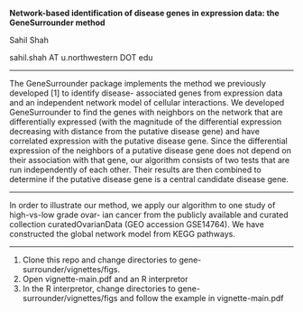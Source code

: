 
**Network-based identification of disease genes in expression data: the GeneSurrounder method**

Sahil Shah

sahil.shah AT u.northwestern DOT edu

---

The GeneSurrounder package implements the method we previously developed [1] to
identify disease- associated genes from expression data and an independent
network model of cellular interactions. We developed GeneSurrounder to find the
genes with neighbors on the network that are differentially expressed (with the
magnitude of the differential expression decreasing with distance from the
putative disease gene) and have correlated expression with the putative disease
gene. Since the differential expression of the neighbors of a putative disease
gene does not depend on their association with that gene, our algorithm consists
of two tests that are run independently of each other. Their results are then
combined to determine if the putative disease gene is a central candidate
disease gene.

--- 

In order to illustrate our method, we apply our algorithm to one study of high-vs-low grade ovar- ian cancer from the publicly available and curated collection curatedOvarianData (GEO accession GSE14764). We have constructed the global network model from KEGG pathways.

--- 

1. Clone this repo and change directories to gene-surrounder/vignettes/figs. 
2. Open vignette-main.pdf and an R interpretor
3. In the R interpretor, change directories to gene-surrounder/vignettes/figs
and follow the example in vignette-main.pdf





<!-- Presented on Wed, 6/18/16 at Braun Research Group Meeting

---


View the **[slides](https://github.com/sahildshah1/shiny-groupmtg/blob/master/figs/main.pdf)**

This presentation introduces Shiny, building a Shiny app, and customizing /managing 
larger Shiny apps.

---

View the **[skeleton app](https://github.com/sahildshah1/shiny-groupmtg/tree/master/skeleton-app)**

Example directory / file structure  -->